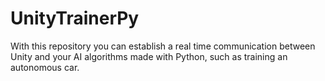 # UnityTrainerPy
 With this repository you can establish a real time communication between Unity and your AI algorithms made with Python, such as training an autonomous car.
